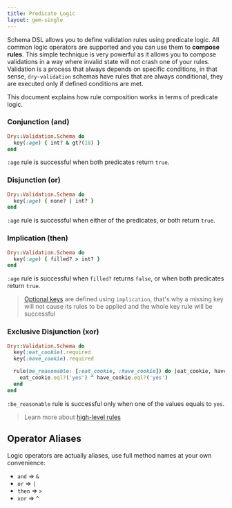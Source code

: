 ```yaml
---
title: Predicate Logic
layout: gem-single
---
```


Schema DSL allows you to define validation rules using predicate logic. All common logic operators are supported and you can use them to **compose rules**. This simple technique is very powerful as it allows you to compose validations in a way where invalid state will not crash one of your rules. Validation is a process that always depends on specific conditions, in that sense, `dry-validation` schemas have rules that are always conditional, they are executed only if defined conditions are met.

This document explains how rule composition works in terms of predicate logic.

### Conjunction (and)

``` ruby
Dry::Validation.Schema do
  key(:age) { int? & gt?(18) }
end
```

`:age` rule is successful when both predicates return `true`.

### Disjunction (or)

``` ruby
Dry::Validation.Schema do
  key(:age) { none? | int? }
end
```

`:age` rule is successful when either of the predicates, or both return `true`.

### Implication (then)

``` ruby
Dry::Validation.Schema do
  key(:age) { filled? > int? }
end
```

`:age` rule is successful when `filled?` returns `false`, or when both predicates return `true`.

> [Optional keys](/gems/dry-validation/optional-keys-and-values) are defined using `implication`, that's why a missing key will not cause its rules to be applied and the whole key rule will be successful

### Exclusive Disjunction (xor)

``` ruby
Dry::Validation.Schema do
  key(:eat_cookie).required
  key(:have_cookie).required

  rule(be_reasonable: [:eat_cookie, :have_cookie]) do |eat_cookie, have_cookie|
    eat_cookie.eql?('yes') ^ have_cookie.eql?('yes')
  end
end
```

`:be_reasonable` rule is successful only when one of the values equals to `yes`.

> Learn more about [high-level rules](/gems/dry-validation/high-level-rules)

## Operator Aliases

Logic operators are actually aliases, use full method names at your own convenience:

* `and` => `&`
* `or` => `|`
* `then` => `>`
* `xor` => `^`
